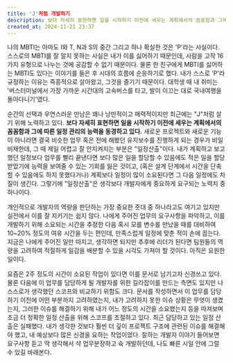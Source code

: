 ```yaml
---
title: 'J'처럼 개발하기
description: 보다 자세히 표현하면 일을 시작하기 이전에 세우는 계획에서의 꼼꼼함과 그에 따른 일정 관리의 능력을 동경하고 있다.
created_at: 2024-11-21 23:37
---
```


나의 MBTI는 아마도 I와 T, N과 S의 중간 그리고 하나 확실한 것은 'P'라는 사실이다. 스스로의 MBTI를 잘 알지 못하는 사실은 내가 이를 싫어하기 때문인데, 사람을 고작 16가지 유형으로 나누는 것에 공감할 수 없기 때문이다. 물론 한 친구에게 MBTI를 싫어하는 MBTI도 있다는 이야기를 들은 후 시대의 흐름에 순응하기로 했다. 내가 스스로 'P'라 규정하는 이유는 즉흥적으로 살아왔고, 그것을 즐기기 때문이다. 대학생 때 내 취미는 '버스터미널에서 가장 가까운 시간대의 고속버스를 타고, 발이 이끄는 대로 국내여행을 돌아다니기'였다.

순간의 선택과 우연스러운 만남은 꽤나 낭만적이고 매력적이지만 최근에는 "J"처럼 살기 위해 노력하고 있다. **보다 자세히 표현하면 일을 시작하기 이전에 세우는 계획에서의 꼼꼼함과 그에 따른 일정 관리의 능력을 동경하고 있다.** 새로운 프로젝트와 새로운 기능이 아니라면 결국 비슷한 업무 혹은 전에 해봤던 유지보수를 진행하게 되는 경우가 비일비재한데, 그 때 제일 어렵고 잘 안지켜지는 부분은 "일정산출"이다. 내가 계획하고 보고했던 일정보다 업무를 빨리 끝낸다면 보다 많은 일을 할당할 수 있음에도 적은 일을 할당받았기에 능력을 보여줄 수 있는 기회를 잃은 것이고, (혹은 설계 단계에서 시간을 단축할 수 있음에도 하지 못했다거나) 계획보다 일정이 많이 소요된다면 그 다음 일정에도 차질이 생긴다. 그렇기에 "일정산출"은 생각보다 개발자에게 중요하게 요구되는 노력치 중 하나이다.

개인적으로 개발자의 역량을 판단하는 가장 중요한 줏대 중 하나라고도 여기고 있지만 실전에서 이를 잘 지키기는 쉽지 않다. 나에게 주어진 업무의 요구사항을 파악하고, 이를 개발하기 위해 소요되는 시간을 추정한 다음 혹시 모를 변수를 만났을 때를 대비하여 10~20% 정도의 여유 시간을 두는 편인데, 만족스럽게 일정에 맞춘 적이 손에 꼽는다. 지금은 나에게 주어진 일만 따지고, 생각하면 되지만 추후에 리더가 된다면 팀원들의 역량을 고려하여 적절하게 일감을 배분할 수 있을 시각도 가져야 할 것이다. 아직은 요원한 일이다.

요즘은 2주 정도의 시간이 소요된 작업이 있다면 이를 문서로 남기고자 신경쓰고 있다. 물론 다음에 이 업무를 담당하게 될 개발자를 위한 길라잡이를 만드는 측면도 있지만 나 스스로가 생각했던 스코프와 비교하기 위함도 크다. 문서를 작성하면서 이 업무를 담당하기 이전에 어떤 부분까지 고려하였는지, 내가 고려하지 못한 이슈 상황은 무엇이 생겼는지, 그러한 이슈를 해결하기 위해 내가 어느 정도의 시간을 소요했는지 등을 따져보며 조금 더 정확한 일정 산출을 위해 스코프를 조절하고 있다. 최근 담당하고 있는 일정 산출은 실패했다. 내가 생각한 것보다 훨씬 더 깊이 프로젝트 구조에 관련된 이슈를 해결해야 했고, 내 예상보다 많은 신경을 요하는 작업이었다. 잘하는 개발자 이야기 들어보면 요구사항 듣고 딱 생각해서 샥 업무분장하고 슉 개발하던데, 나도 빠른 시일 안에 그럴 수 있길 바래본다.
